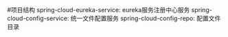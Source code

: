 #项目结构
spring-cloud-eureka-service: eureka服务注册中心服务
spring-cloud-config-service: 统一文件配置服务
spring-cloud-config-repo: 配置文件目录